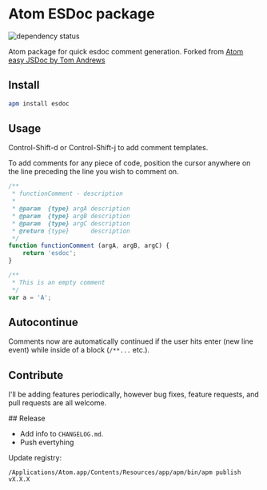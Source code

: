 # Atom ESDoc package

![dependency status](https://david-dm.org/iocast/atom-esdoc.svg)

Atom package for quick esdoc comment generation.
Forked from [Atom easy JSDoc by Tom Andrews](https://github.com/tgandrews/atom-easy-jsdoc)

## Install

```bash
apm install esdoc
```

## Usage

Control-Shift-d or Control-Shift-j to add comment templates.

To add comments for any piece of code, position the cursor anywhere on the line preceding the line you wish to comment on.
```javascript
/**
 * functionComment - description
 *  
 * @param  {type} argA description
 * @param  {type} argB description
 * @param  {type} argC description
 * @return {type}      description
 */
function functionComment (argA, argB, argC) {
    return 'esdoc';
}
```

```javascript
/**
 * This is an empty comment
 */
var a = 'A';
```

## Autocontinue

Comments now are automatically continued if the user hits enter (new line event) while inside of a block (`/**...` etc.).

## Contribute
I'll be adding features periodically, however bug fixes, feature requests, and pull requests are all welcome.


## Release

* Add info to `CHANGELOG.md`.
* Push evertyhing

Update registry:

```
/Applications/Atom.app/Contents/Resources/app/apm/bin/apm publish vX.X.X
```
